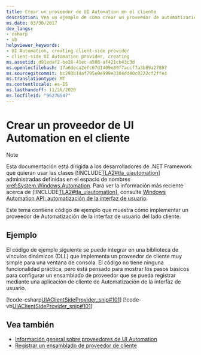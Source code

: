 ```yaml
---
title: Crear un proveedor de UI Automation en el cliente
description: Vea un ejemplo de cómo crear un proveedor de automatización de la interfaz de usuario del lado cliente. En el ejemplo se implementa un proveedor de cliente simple para una ventana de consola.
ms.date: 03/30/2017
dev_langs:
- csharp
- vb
helpviewer_keywords:
- UI Automation, creating client-side provider
- client-side UI Automation provider, creating
ms.assetid: d91edaf2-be28-41ec-a508-af421cb43c3d
ms.openlocfilehash: 17a6deca2efc67d1409e89f7accf7a3b89a27807
ms.sourcegitcommit: bc293b14af795e0e999e3304dd40c0222cf2ffe4
ms.translationtype: MT
ms.contentlocale: es-ES
ms.lasthandoff: 11/26/2020
ms.locfileid: "96276547"
---
```

# <a name="create-a-client-side-ui-automation-provider"></a>Crear un proveedor de UI Automation en el cliente

> [!NOTE]
> Esta documentación está dirigida a los desarrolladores de .NET Framework que quieran usar las clases [!INCLUDE[TLA2#tla_uiautomation](../../../includes/tla2sharptla-uiautomation-md.md)] administradas definidas en el espacio de nombres <xref:System.Windows.Automation>. Para ver la información más reciente acerca de [!INCLUDE[TLA2#tla_uiautomation](../../../includes/tla2sharptla-uiautomation-md.md)], consulte [Windows Automation API: automatización de la interfaz de usuario](/windows/win32/winauto/entry-uiauto-win32).  
  
 Este tema contiene código de ejemplo que muestra cómo implementar un proveedor de Automatización de la interfaz de usuario del lado cliente.  
  
## <a name="example"></a>Ejemplo  

 El código de ejemplo siguiente se puede integrar en una biblioteca de vínculos dinámicos (DLL) que implementa un proveedor de cliente muy simple para una ventana de consola. El código no tiene ninguna funcionalidad práctica, pero está pensado para mostrar los pasos básicos para configurar un ensamblado de proveedor que se pueda registrar mediante una aplicación de cliente de Automatización de la interfaz de usuario.  
  
 [!code-csharp[UIAClientSideProvider_snip#101](../../../samples/snippets/csharp/VS_Snippets_Wpf/UIAClientSideProvider_snip/CSharp/CSProviderProgram.cs#101)]
 [!code-vb[UIAClientSideProvider_snip#101](../../../samples/snippets/visualbasic/VS_Snippets_Wpf/UIAClientSideProvider_snip/visualbasic/csproviderprogram.vb#101)]  
  
## <a name="see-also"></a>Vea también

- [Información general sobre proveedores de UI Automation](ui-automation-providers-overview.md)
- [Registrar un ensamblado de proveedor de cliente](register-a-client-side-provider-assembly.md)
